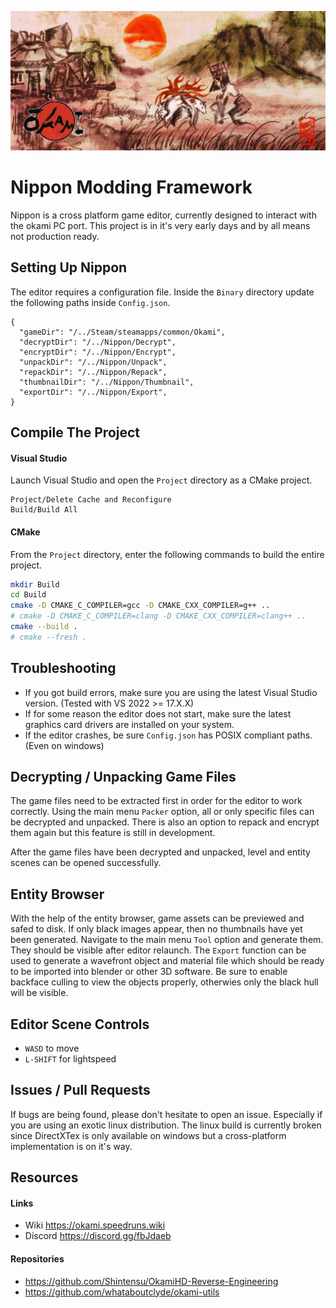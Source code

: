 ![](README.jpg)

# Nippon Modding Framework

Nippon is a cross platform game editor, currently designed to interact with the okami PC port. This project is in it's very early days and by all means not production ready.

## Setting Up Nippon

The editor requires a configuration file. Inside the `Binary` directory update the following paths inside `Config.json`.

```jsonc
{
  "gameDir": "/../Steam/steamapps/common/Okami",
  "decryptDir": "/../Nippon/Decrypt",
  "encryptDir": "/../Nippon/Encrypt",
  "unpackDir": "/../Nippon/Unpack",
  "repackDir": "/../Nippon/Repack",
  "thumbnailDir": "/../Nippon/Thumbnail",
  "exportDir": "/../Nippon/Export",
}
```

## Compile The Project

#### Visual Studio

Launch Visual Studio and open the `Project` directory as a CMake project.

```
Project/Delete Cache and Reconfigure
Build/Build All
```

#### CMake

From the `Project` directory, enter the following commands to build the entire project.

```sh
mkdir Build
cd Build
cmake -D CMAKE_C_COMPILER=gcc -D CMAKE_CXX_COMPILER=g++ ..
# cmake -D CMAKE_C_COMPILER=clang -D CMAKE_CXX_COMPILER=clang++ ..
cmake --build .
# cmake --fresh .
```

## Troubleshooting

 - If you got build errors, make sure you are using the latest Visual Studio version. (Tested with VS 2022 >= 17.X.X)
 - If for some reason the editor does not start, make sure the latest graphics card drivers are installed on your system.
 - If the editor crashes, be sure `Config.json` has POSIX compliant paths. (Even on windows)

## Decrypting / Unpacking Game Files

The game files need to be extracted first in order for the editor to work correctly. Using the main menu `Packer` option, all or only specific files can be decrypted and unpacked. There is also an option to repack and encrypt them again but this feature is still in development.

After the game files have been decrypted and unpacked, level and entity scenes can be opened successfully.

## Entity Browser

With the help of the entity browser, game assets can be previewed and safed to disk. If only black images appear, then no thumbnails have yet been generated. Navigate to the main menu `Tool` option and generate them. They should be visible after editor relaunch. The `Export` function can be used to generate a wavefront object and material file which should be ready to be imported into blender or other 3D software. Be sure to enable backface culling to view the objects properly, otherwies only the black hull will be visible.

## Editor Scene Controls

- `WASD` to move
- `L-SHIFT` for lightspeed

## Issues / Pull Requests

If bugs are being found, please don't hesitate to open an issue. Especially if you are using an exotic linux distribution.
The linux build is currently broken since DirectXTex is only available on windows but a cross-platform implementation is on it's way.

## Resources

#### Links

- Wiki https://okami.speedruns.wiki
- Discord https://discord.gg/fbJdaeb

#### Repositories

- https://github.com/Shintensu/OkamiHD-Reverse-Engineering
- https://github.com/whataboutclyde/okami-utils
